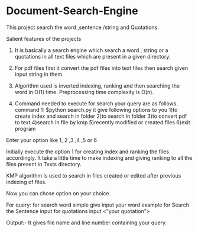 # Document-Search-Engine

This project search the word ,sentence /string and Quotations. 

Salient features of the projects
1. It is basically a search engine which search 
 a word , string or a quotations in all text files
 which are present in a given directory.


2. For pdf files first it convert the pdf files into text files then search given input string in them.

3. Algorithm used is inverted indexing, ranking and then searching
the word in O(1) time.
Preprocessing time complexity is O(n).

4. Command needed to execute for search your query are as follows.
  command 1:   $python search.py
     it give following options to you
1)to create index and search in folder
2)to search in folder
3)to convert pdf to text
4)search in file by kmp
5)recently modified or created files
6)exit program

Enter your option like 1, 2 ,3 ,4 ,5 or 6

Initially execute the option 1 for creating index and ranking the files accordingly.
It take a little time to make indexing and giving ranking to all the files present in Texts directory.

KMP algorithm is used to search in files created or edited after previous indexing of files.

Now you can chose option on your choice.

For query:
for search word simple give input your word example <algorithm>
for Search the Sentence input <your Sentence>
for quotations input <"your quotation">

Output:-
It gives file name and line number containing your query.

